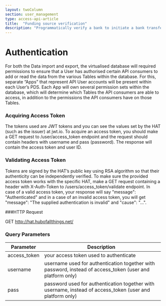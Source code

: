 ```yaml
---
layout: twoColumn
section: user_management
type: access-api-article
title:  "Funding source verification"
description: "Programmatically verify a bank to initiate a bank transfer."
---
```


# Authentication

For both the Data import and export, the virtualised database will required permissions to ensure that a User has authorised certain API consumers to add or read the data from the various Tables within the database. For this, separate “Apps” that represent API User accounts will be present within each User’s PDS. Each App will own several permission sets within the database, which will determine which Tables the API consumers are able to access, in addition to the permissions the API consumers have on those Tables.

### Acquiring Access Token
    
The tokens used are JWT tokens and you can see the values set by the HAT (such as the issuer) at jwt.io. To acquire an access token, you should make a GET request to /user/access_token endpoint and the request should contain headers with username and pass (password). The response will contain the access token and user ID.

### Validating Access Token
    
Tokens are signed by the HAT’s public key using RSA algorithm so that their authenticity can be independently verified. To make sure the provided access token works with the specific HAT, make a GET request containing a header with X-Auth-Token to /users/access_token/validate endpoint. In case of a valid access token, your response will say "message": "Authenticated" and in a case of an invalid access token, you will get "message": "The supplied authentication is invalid" and "cause": "...".

###HTTP Request
   
GET http://hat.hubofallthings.net/

### Query Parameters

| Parameter    | Description                                                                                               |
|--------------|-----------------------------------------------------------------------------------------------------------|
| access_token | your access token used to authenticate                                                                    |
| username     | username used for authentication together with password, instead of access_token (user and platform only) |
| pass         | password used for authentication together with username, instead of access_token (user and platform only) |
